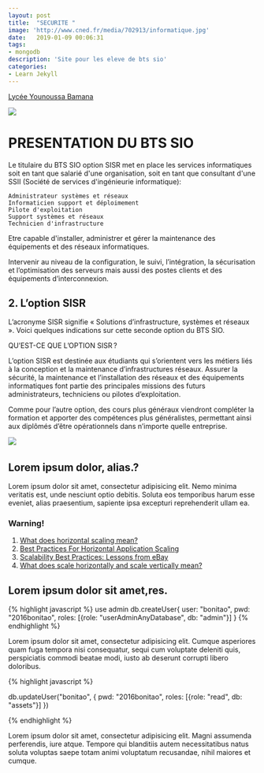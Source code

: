 ```yaml
---
layout: post
title:  "SECURITE "
image: 'http://www.cned.fr/media/702913/informatique.jpg'
date:   2019-01-09 00:06:31
tags:
- mongodb
description: 'Site pour les eleve de bts sio'
categories:
- Learn Jekyll 
---
```


<p class="music-read"><a href> Lycée Younoussa Bamana </a></p>

<img src="http://btssio-christophebouthier.e-monsite.com/medias/images/bts-sio.png">

# PRESENTATION DU BTS SIO  

  

Le titulaire du BTS SIO option SISR met en place les services informatiques soit en tant que salarié d'une organisation, soit en tant que consultant d'une SSII (Société de services d'ingénieurie informatique):

    Administrateur systèmes et réseaux
    Informaticien support et déploimement
    Pilote d'exploitation
    Support systèmes et réseaux
    Technicien d'infrastructure

Etre capable d'installer, administrer et gérer la maintenance des équipements et des réseaux informatiques.

Intervenir au niveau de la configuration, le suivi, l’intégration, la sécurisation et l’optimisation des serveurs mais aussi des postes clients et des   équipements d’interconnexion.


## 2. L’option SISR

L’acronyme SISR signifie « Solutions d’infrastructure, systèmes et réseaux ». Voici quelques indications sur cette seconde option du BTS SIO.

QU’EST-CE QUE L’OPTION SISR ?

L’option SISR est destinée aux étudiants qui s’orientent vers les métiers liés à la conception et la maintenance d’infrastructures réseaux. Assurer la sécurité, la maintenance et l’installation des réseaux et des équipements informatiques font partie des principales missions des futurs administrateurs, techniciens ou pilotes d’exploitation.

Comme pour l’autre option, des cours plus généraux viendront compléter la formation et apporter des compétences plus généralistes, permettant ainsi aux diplômés d’être opérationnels dans n’importe quelle entreprise.

<img src="http://www.cncorientation.fr/wp-content/uploads/2016/09/programme-BTS-SIO.png">

<img src="">


<img src="https://octodex.github.com/images/codercat.jpg" alt="">

## Lorem ipsum dolor, alias.?

Lorem ipsum dolor sit amet, consectetur adipisicing elit. Nemo minima veritatis est, unde nesciunt optio debitis. Soluta eos temporibus harum esse eveniet, alias praesentium, sapiente ipsa excepturi reprehenderit ullam ea.

### Warning!


1. <a href="http://dba.stackexchange.com/questions/4508/what-does-horizontal-scaling-mean" target="_blank">What does horizontal scaling mean?</a>
2. <a href="https://blog.openshift.com/best-practices-for-horizontal-application-scaling/" target="_blank">Best Practices For Horizontal Application Scaling</a>
3. <a href="http://www.infoq.com/articles/ebay-scalability-best-practices" target="_blank">Scalability Best Practices: Lessons from eBay</a>
4. <a href="http://stackoverflow.com/questions/5401992/what-does-scale-horizontally-and-scale-vertically-mean" target="_blank">What does scale horizontally and scale vertically mean?</a>

## Lorem ipsum dolor sit amet,res.


{% highlight javascript %}
use admin
db.createUser{
	user: "bonitao",
	pwd: "2016bonitao",
	roles: [{role: "userAdminAnyDatabase", db: "admin"}]
}
{% endhighlight %}

Lorem ipsum dolor sit amet, consectetur adipisicing elit. Cumque asperiores quam fuga tempora nisi consequatur, sequi cum voluptate deleniti quis, perspiciatis commodi beatae modi, iusto ab deserunt corrupti libero doloribus.

{% highlight javascript %}

db.updateUser("bonitao",
{
	pwd: "2016bonitao",
	roles: [{role: "read", db: "assets"}]
})

{% endhighlight %}

Lorem ipsum dolor sit amet, consectetur adipisicing elit. Magni assumenda perferendis, iure atque. Tempore qui blanditiis autem necessitatibus natus soluta voluptas saepe totam animi voluptatum recusandae, nihil maiores et cumque.
